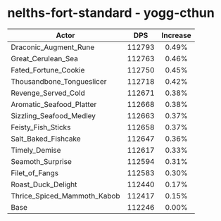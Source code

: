 # nelths-fort-standard - yogg-cthun
| Actor | DPS | Increase |
|---|:---:|:---:|
|Draconic_Augment_Rune|112793|0.49%|
|Great_Cerulean_Sea|112763|0.46%|
|Fated_Fortune_Cookie|112750|0.45%|
|Thousandbone_Tongueslicer|112718|0.42%|
|Revenge_Served_Cold|112671|0.38%|
|Aromatic_Seafood_Platter|112668|0.38%|
|Sizzling_Seafood_Medley|112663|0.37%|
|Feisty_Fish_Sticks|112658|0.37%|
|Salt_Baked_Fishcake|112647|0.36%|
|Timely_Demise|112617|0.33%|
|Seamoth_Surprise|112594|0.31%|
|Filet_of_Fangs|112583|0.30%|
|Roast_Duck_Delight|112440|0.17%|
|Thrice_Spiced_Mammoth_Kabob|112417|0.15%|
|Base|112246|0.00%|
